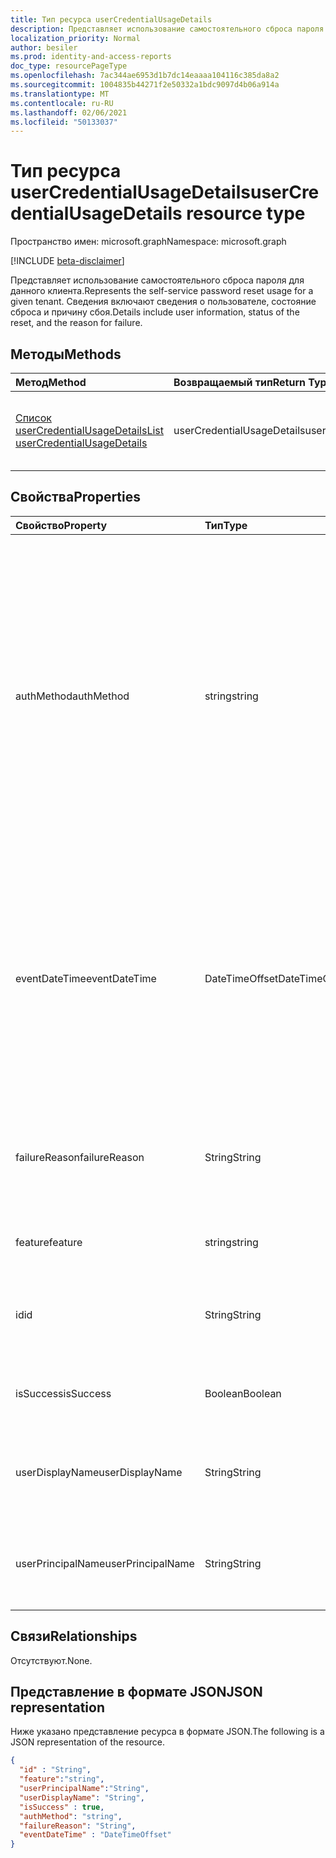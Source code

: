```yaml
---
title: Тип ресурса userCredentialUsageDetails
description: Представляет использование самостоятельного сброса пароля для данного клиента.
localization_priority: Normal
author: besiler
ms.prod: identity-and-access-reports
doc_type: resourcePageType
ms.openlocfilehash: 7ac344ae6953d1b7dc14eaaaa104116c385da8a2
ms.sourcegitcommit: 1004835b44271f2e50332a1bdc9097d4b06a914a
ms.translationtype: MT
ms.contentlocale: ru-RU
ms.lasthandoff: 02/06/2021
ms.locfileid: "50133037"
---
```

# <a name="usercredentialusagedetails-resource-type"></a><span data-ttu-id="cbe82-103">Тип ресурса userCredentialUsageDetails</span><span class="sxs-lookup"><span data-stu-id="cbe82-103">userCredentialUsageDetails resource type</span></span>

<span data-ttu-id="cbe82-104">Пространство имен: microsoft.graph</span><span class="sxs-lookup"><span data-stu-id="cbe82-104">Namespace: microsoft.graph</span></span>

[!INCLUDE [beta-disclaimer](../../includes/beta-disclaimer.md)]

<span data-ttu-id="cbe82-105">Представляет использование самостоятельного сброса пароля для данного клиента.</span><span class="sxs-lookup"><span data-stu-id="cbe82-105">Represents the self-service password reset usage for a given tenant.</span></span> <span data-ttu-id="cbe82-106">Сведения включают сведения о пользователе, состояние сброса и причину сбоя.</span><span class="sxs-lookup"><span data-stu-id="cbe82-106">Details include user information, status of the reset, and the reason for failure.</span></span>

## <a name="methods"></a><span data-ttu-id="cbe82-107">Методы</span><span class="sxs-lookup"><span data-stu-id="cbe82-107">Methods</span></span>

| <span data-ttu-id="cbe82-108">Метод</span><span class="sxs-lookup"><span data-stu-id="cbe82-108">Method</span></span>       | <span data-ttu-id="cbe82-109">Возвращаемый тип</span><span class="sxs-lookup"><span data-stu-id="cbe82-109">Return Type</span></span> | <span data-ttu-id="cbe82-110">Описание</span><span class="sxs-lookup"><span data-stu-id="cbe82-110">Description</span></span> |
|:-------------|:------------|:------------|
| [<span data-ttu-id="cbe82-111">Список userCredentialUsageDetails</span><span class="sxs-lookup"><span data-stu-id="cbe82-111">List userCredentialUsageDetails</span></span>](../api/reportroot-list-usercredentialusagedetails.md) | <span data-ttu-id="cbe82-112">userCredentialUsageDetails</span><span class="sxs-lookup"><span data-stu-id="cbe82-112">userCredentialUsageDetails</span></span> | <span data-ttu-id="cbe82-113">Чтение свойств и связей объекта userCredentialUsageDetails.</span><span class="sxs-lookup"><span data-stu-id="cbe82-113">Read properties and relationships of a userCredentialUsageDetails object.</span></span> |

## <a name="properties"></a><span data-ttu-id="cbe82-114">Свойства</span><span class="sxs-lookup"><span data-stu-id="cbe82-114">Properties</span></span>

| <span data-ttu-id="cbe82-115">Свойство</span><span class="sxs-lookup"><span data-stu-id="cbe82-115">Property</span></span>     | <span data-ttu-id="cbe82-116">Тип</span><span class="sxs-lookup"><span data-stu-id="cbe82-116">Type</span></span>        | <span data-ttu-id="cbe82-117">Описание</span><span class="sxs-lookup"><span data-stu-id="cbe82-117">Description</span></span> |
|:-------------|:------------|:------------|
| <span data-ttu-id="cbe82-118">authMethod</span><span class="sxs-lookup"><span data-stu-id="cbe82-118">authMethod</span></span> | <span data-ttu-id="cbe82-119">string</span><span class="sxs-lookup"><span data-stu-id="cbe82-119">string</span></span> | <span data-ttu-id="cbe82-120">Представляет метод проверки подлинности, используемый пользователем.</span><span class="sxs-lookup"><span data-stu-id="cbe82-120">Represents the authentication method that the user used.</span></span> <span data-ttu-id="cbe82-121">Возможные значения: , , , , (используется только для самостоятельного сброса `email` `mobileSMS` `mobileCall` `officePhone` `securityQuestion` пароля), `appNotification` , и `appCode` `alternateMobileCall` (поддерживается только при регистрации).</span><span class="sxs-lookup"><span data-stu-id="cbe82-121">Possible values are: `email`, `mobileSMS`, `mobileCall`, `officePhone`, `securityQuestion` (only used for self-service password reset), `appNotification`, `appCode`, and `alternateMobileCall` (supported only in registration).</span></span> |
| <span data-ttu-id="cbe82-122">eventDateTime</span><span class="sxs-lookup"><span data-stu-id="cbe82-122">eventDateTime</span></span> | <span data-ttu-id="cbe82-123">DateTimeOffset</span><span class="sxs-lookup"><span data-stu-id="cbe82-123">DateTimeOffset</span></span> | <span data-ttu-id="cbe82-124">Тип Timestamp представляет сведения о времени и дате с использованием формата ISO 8601 (всегда применяется формат UTC).</span><span class="sxs-lookup"><span data-stu-id="cbe82-124">The Timestamp type represents date and time information using ISO 8601 format and is always in UTC time.</span></span> <span data-ttu-id="cbe82-125">Например, значение полуночи 1 января 2014 г. в формате UTC выглядит так: `'2014-01-01T00:00:00Z'`.</span><span class="sxs-lookup"><span data-stu-id="cbe82-125">For example, midnight UTC on Jan 1, 2014 would look like this: `'2014-01-01T00:00:00Z'`.</span></span> |
| <span data-ttu-id="cbe82-126">failureReason</span><span class="sxs-lookup"><span data-stu-id="cbe82-126">failureReason</span></span> | <span data-ttu-id="cbe82-127">String</span><span class="sxs-lookup"><span data-stu-id="cbe82-127">String</span></span> | <span data-ttu-id="cbe82-128">Предоставляет причину сбоя для соответствующего рабочего процесса сброса или регистрации.</span><span class="sxs-lookup"><span data-stu-id="cbe82-128">Provides the failure reason for the corresponding reset or registration workflow.</span></span> |
| <span data-ttu-id="cbe82-129">feature</span><span class="sxs-lookup"><span data-stu-id="cbe82-129">feature</span></span> | <span data-ttu-id="cbe82-130">string</span><span class="sxs-lookup"><span data-stu-id="cbe82-130">string</span></span> | <span data-ttu-id="cbe82-131">Возможные значения: `registration` и `reset` .</span><span class="sxs-lookup"><span data-stu-id="cbe82-131">Possible values are: `registration` and `reset`.</span></span> |
| <span data-ttu-id="cbe82-132">id</span><span class="sxs-lookup"><span data-stu-id="cbe82-132">id</span></span> | <span data-ttu-id="cbe82-133">String</span><span class="sxs-lookup"><span data-stu-id="cbe82-133">String</span></span> | <span data-ttu-id="cbe82-134">Только для чтения.</span><span class="sxs-lookup"><span data-stu-id="cbe82-134">Read-only.</span></span> <span data-ttu-id="cbe82-135">Уникальный идентификатор действия.</span><span class="sxs-lookup"><span data-stu-id="cbe82-135">The unique identifier for the activity.</span></span> <span data-ttu-id="cbe82-136">Только для чтения.</span><span class="sxs-lookup"><span data-stu-id="cbe82-136">Read-only.</span></span>|
| <span data-ttu-id="cbe82-137">isSuccess</span><span class="sxs-lookup"><span data-stu-id="cbe82-137">isSuccess</span></span> | <span data-ttu-id="cbe82-138">Boolean</span><span class="sxs-lookup"><span data-stu-id="cbe82-138">Boolean</span></span> | <span data-ttu-id="cbe82-139">Указывает на успешность или сбой рабочего процесса.</span><span class="sxs-lookup"><span data-stu-id="cbe82-139">Indicates success or failure of the workflow.</span></span> |
| <span data-ttu-id="cbe82-140">userDisplayName</span><span class="sxs-lookup"><span data-stu-id="cbe82-140">userDisplayName</span></span> | <span data-ttu-id="cbe82-141">String</span><span class="sxs-lookup"><span data-stu-id="cbe82-141">String</span></span> | <span data-ttu-id="cbe82-142">Имя пользователя, который выполняет рабочий процесс сброса или регистрации.</span><span class="sxs-lookup"><span data-stu-id="cbe82-142">User name of the user performing the reset or registration workflow.</span></span> |
| <span data-ttu-id="cbe82-143">userPrincipalName</span><span class="sxs-lookup"><span data-stu-id="cbe82-143">userPrincipalName</span></span> | <span data-ttu-id="cbe82-144">String</span><span class="sxs-lookup"><span data-stu-id="cbe82-144">String</span></span> | <span data-ttu-id="cbe82-145">Имя пользователя, который выполняет рабочий процесс сброса или регистрации.</span><span class="sxs-lookup"><span data-stu-id="cbe82-145">User principal name of the user performing the reset or registration workflow.</span></span> |

## <a name="relationships"></a><span data-ttu-id="cbe82-146">Связи</span><span class="sxs-lookup"><span data-stu-id="cbe82-146">Relationships</span></span>

<span data-ttu-id="cbe82-147">Отсутствуют.</span><span class="sxs-lookup"><span data-stu-id="cbe82-147">None.</span></span>

## <a name="json-representation"></a><span data-ttu-id="cbe82-148">Представление в формате JSON</span><span class="sxs-lookup"><span data-stu-id="cbe82-148">JSON representation</span></span>

<span data-ttu-id="cbe82-149">Ниже указано представление ресурса в формате JSON.</span><span class="sxs-lookup"><span data-stu-id="cbe82-149">The following is a JSON representation of the resource.</span></span>

<!-- {
  "blockType": "resource",
  "optionalProperties": [

  ],
  "@odata.type": "microsoft.graph.userCredentialUsageDetails",
  "baseType": "",
  "keyProperty": "id"
}-->

```json
{
  "id" : "String",
  "feature":"string",
  "userPrincipalName":"String",
  "userDisplayName": "String",
  "isSuccess" : true,
  "authMethod": "string",
  "failureReason": "String",
  "eventDateTime" : "DateTimeOffset"
}
```

<!-- uuid: 16cd6b66-4b1a-43a1-adaf-3a886856ed98
2019-02-04 14:57:30 UTC -->
<!-- {
  "type": "#page.annotation",
  "description": "userCredentialUsageDetails resource",
  "keywords": "",
  "section": "documentation",
  "tocPath": ""
}-->

